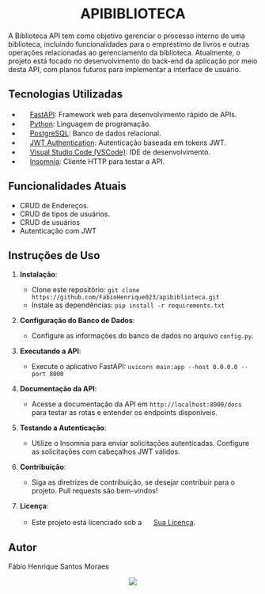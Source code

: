 <h1 align="center">APIBIBLIOTECA</h1>

A Biblioteca API tem como objetivo gerenciar o processo interno de uma biblioteca, incluindo funcionalidades para o empréstimo de livros e outras operações relacionadas ao gerenciamento da biblioteca. Atualmente, o projeto está focado no desenvolvimento do back-end da aplicação por meio desta API, com planos futuros para implementar a interface de usuário.

## Tecnologias Utilizadas

- <img src="https://cdn.worldvectorlogo.com/logos/fastapi-1.svg" width="16" height="16"> [FastAPI](https://fastapi.tiangolo.com/): Framework web para desenvolvimento rápido de APIs.
- <img src="https://cdn.icon-icons.com/icons2/112/PNG/512/python_18894.png" width="16" height="16"> [Python](https://www.python.org/): Linguagem de programação.
- <img src="https://upload.wikimedia.org/wikipedia/commons/2/29/Postgresql_elephant.svg" width="16" height="16"> [PostgreSQL](https://www.postgresql.org/): Banco de dados relacional.
- <img src="https://www.botecodigital.dev.br/wp-content/uploads/2022/06/banner-jwt.png" width="16" height="16"> [JWT Authentication](https://jwt.io/): Autenticação baseada em tokens JWT.
- <img src="vscode-icon.png" width="16" height="16"> [Visual Studio Code (VSCode)](https://code.visualstudio.com/): IDE de desenvolvimento.
- <img src="insomnia-icon.png" width="16" height="16"> [Insomnia](https://insomnia.rest/): Cliente HTTP para testar a API.

## Funcionalidades Atuais

- CRUD de Endereços.
- CRUD de tipos de usuários.
- CRUD de usuários
- Autenticação com JWT

## Instruções de Uso

1. **Instalação**:
   - Clone este repositório: `git clone https://github.com/FabioHenrique023/apibiblioteca.git`
   - Instale as dependências: `pip install -r requirements.txt`

2. **Configuração do Banco de Dados**:
   - Configure as informações do banco de dados no arquivo `config.py`.

3. **Executando a API**:
   - Execute o aplicativo FastAPI: `uvicorn main:app --host 0.0.0.0 --port 8000`

4. **Documentação da API**:
   - Acesse a documentação da API em `http://localhost:8000/docs` para testar as rotas e entender os endpoints disponíveis.

5. **Testando a Autenticação**:
   - Utilize o Insomnia para enviar solicitações autenticadas. Configure as solicitações com cabeçalhos JWT válidos.

6. **Contribuição**:
   - Siga as diretrizes de contribuição, se desejar contribuir para o projeto. Pull requests são bem-vindos!

7. **Licença**:
   - Este projeto está licenciado sob a <img src="license-icon.png" width="16" height="16"> [Sua Licença](LICENSE).

## Autor

Fábio Henrique Santos Moraes

<p align="center">
<img loading="lazy" src="http://img.shields.io/static/v1?label=STATUS&message=EM%20DESENVOLVIMENTO&color=GREEN&style=for-the-badge"/>
</p>